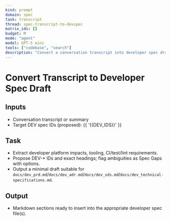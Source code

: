 ```yaml
---
kind: prompt
domain: spec
task: transcript
thread: spec-transcript-to-devspec
matrix_ids: []
budget: M
mode: "agent"
model: GPT-5 mini
tools: ["codebase", "search"]
description: "Convert a conversation transcript into developer spec drafts with DEV-* IDs."
---
```


# Convert Transcript to Developer Spec Draft

## Inputs

-   Conversation transcript or summary
-   Target DEV spec IDs (proposed): {{ '{{DEV_IDS}}' }}

## Task

-   Extract developer platform impacts, tooling, CI/test/lint requirements.
-   Propose DEV-\* IDs and exact headings; flag ambiguities as Spec Gaps with options.
-   Output a minimal draft suitable for `docs/dev_prd.md`/`docs/dev_adr.md`/`docs/dev_sds.md`/`docs/dev_technical-specifications.md`.

## Output

-   Markdown sections ready to insert into the appropriate developer spec file(s).
